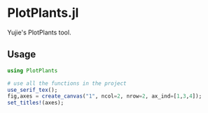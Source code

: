 # PlotPlants.jl
Yujie's PlotPlants tool.

## Usage
```julia
using PlotPlants

# use all the functions in the project
use_serif_tex();
fig,axes = create_canvas("1", ncol=2, nrow=2, ax_ind=[1,3,4]);
set_titles!(axes);
```
